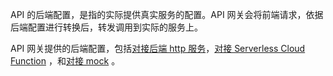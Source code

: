 API 的后端配置，是指的实际提供真实服务的配置。API 网关会将前端请求，依据后端配置进行转换后，转发调用到实际的服务上。

API 网关提供的后端配置，包括[对接后端 http 服务](/document/product/628/11802)，[对接 Serverless Cloud Function](/document/product/628/11801) ，和[对接 mock](/document/product/628/11803) 。
